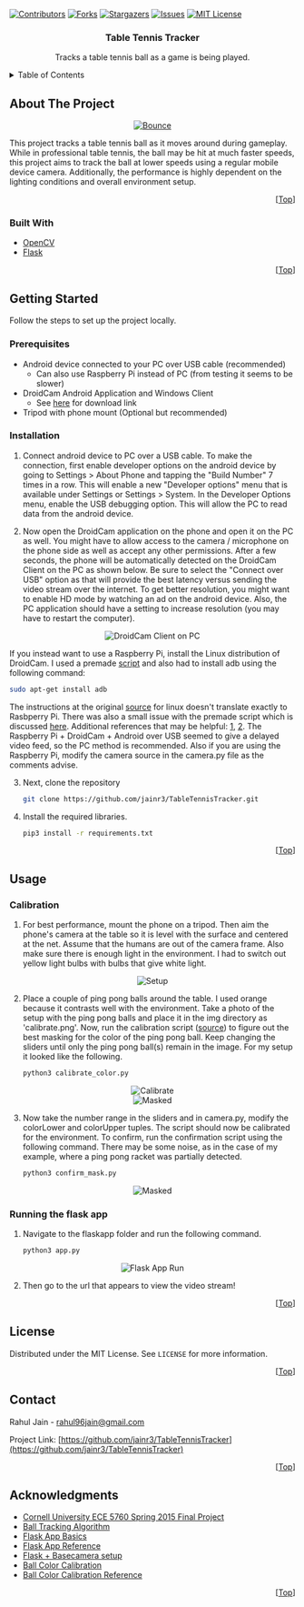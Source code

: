 <div id="top"></div>

[![Contributors][contributors-shield]][contributors-url]
[![Forks][forks-shield]][forks-url]
[![Stargazers][stars-shield]][stars-url]
[![Issues][issues-shield]][issues-url]
[![MIT License][license-shield]][license-url]

<div align="center">
<h3 align="center">Table Tennis Tracker</h3>
  <p align="center">
    Tracks a table tennis ball as a game is being played.
  </p>
</div>

<details>
  <summary>Table of Contents</summary>
  <ol>
    <li>
      <a href="#about-the-project">About The Project</a>
      <ul>
        <li><a href="#built-with">Built With</a></li>
      </ul>
    </li>
    <li>
      <a href="#getting-started">Getting Started</a>
      <ul>
        <li><a href="#prerequisites">Prerequisites</a></li>
        <li><a href="#installation">Installation</a></li>
      </ul>
    </li>
    <li><a href="#usage">Usage</a></li>
    <li><a href="#license">License</a></li>
    <li><a href="#contact">Contact</a></li>
    <li><a href="#acknowledgments">Acknowledgments</a></li>
  </ol>
</details>

## About The Project

<div align="center">
  <a href="https://github.com/jainr3/TableTennisTracker">
    <img src="img/bounce.gif" alt="Bounce">
  </a>
</div>

This project tracks a table tennis ball as it moves around during gameplay. While in professional table tennis, the ball may be hit at much faster speeds, this project aims to track the ball at lower speeds using a regular mobile device camera. Additionally, the performance is highly dependent on the lighting conditions and overall environment setup.

<p align="right">[<a href="#top">Top</a>]</p>

### Built With

* [OpenCV](https://opencv.org/)
* [Flask](https://flask.palletsprojects.com/en/2.0.x/)

<p align="right">[<a href="#top">Top</a>]</p>

## Getting Started

Follow the steps to set up the project locally.

### Prerequisites

* Android device connected to your PC over USB cable (recommended)
  * Can also use Raspberry Pi instead of PC (from testing it seems to be slower)
* DroidCam Android Application and Windows Client
  * See [here](https://www.dev47apps.com/) for download link
* Tripod with phone mount (Optional but recommended)

### Installation

1. Connect android device to PC over a USB cable. To make the connection, first enable developer options on the android device by going to Settings > About Phone and tapping the "Build Number" 7 times in a row. This will enable a new "Developer options" menu that is available under Settings or Settings > System. In the Developer Options menu, enable the USB debugging option. This will allow the PC to read data from the android device.

2. Now open the DroidCam application on the phone and open it on the PC as well. You might have to allow access to the camera / microphone on the phone side as well as accept any other permissions. After a few seconds, the phone will be automatically detected on the DroidCam Client on the PC as shown below. Be sure to select the "Connect over USB" option as that will provide the best latency versus sending the video stream over the internet. To get better resolution, you might want to enable HD mode by watching an ad on the android device. Also, the PC application should have a setting to increase resolution (you may have to restart the computer).

<div align="center">
  <img src="img/droidcam_client_pc.png" alt="DroidCam Client on PC">
</div>

If you instead want to use a Raspberry Pi, install the Linux distribution of DroidCam. I used a premade [script](https://github.com/IM-TechieScientist/droidcam-raspberrypi-auto-install) and also had to install adb using the following command:
```sh
sudo apt-get install adb
```
The instructions at the original [source](https://www.dev47apps.com/droidcam/linux/) for linux doesn't translate exactly to Rasbperry Pi. There was also a small issue with the premade script which is discussed [here](https://github.com/IM-TechieScientist/droidcam-raspberrypi-auto-install/issues/2). Additional references that may be helpful: [1](https://github.com/dev47apps/droidcam), [2](https://github.com/dev47apps/droidcam/issues/6). The Raspberry Pi + DroidCam + Android over USB seemed to give a delayed video feed, so the PC method is recommended. Also if you are using the Raspberry Pi, modify the camera source in the camera.py file as the comments advise.

3. Next, clone the repository
   ```sh
   git clone https://github.com/jainr3/TableTennisTracker.git
   ```
4. Install the required libraries.
   ```sh
   pip3 install -r requirements.txt
   ```

<p align="right">[<a href="#top">Top</a>]</p>

## Usage

### Calibration

1. For best performance, mount the phone on a tripod. Then aim the phone's camera at the table so it is level with the surface and centered at the net. Assume that the humans are out of the camera frame. Also make sure there is enough light in the environment. I had to switch out yellow light bulbs with bulbs that give white light.

<div align="center">
  <img src="img/setup.png" alt="Setup">
</div>

2. Place a couple of ping pong balls around the table. I used orange because it contrasts well with the environment. Take a photo of the setup with the ping pong balls and place it in the img directory as 'calibrate.png'. Now, run the calibration script ([source](https://stackoverflow.com/a/59906154)) to figure out the best masking for the color of the ping pong ball. Keep changing the sliders until only the ping pong ball(s) remain in the image. For my setup it looked like the following.

   ```sh
   python3 calibrate_color.py
   ```

<div align="center">
  <img src="img/calibrate.png" alt="Calibrate">
</div>

<div align="center">
  <img src="img/masked.png" alt="Masked">
</div>

3. Now take the number range in the sliders and in camera.py, modify the colorLower and colorUpper tuples. The script should now be calibrated for the environment. To confirm, run the confirmation script using the following command. There may be some noise, as in the case of my example, where a ping pong racket was partially detected.

   ```sh
   python3 confirm_mask.py
   ```

<div align="center">
  <img src="img/masked_confirm.png" alt="Masked">
</div>

### Running the flask app

1. Navigate to the flaskapp folder and run the following command.
   ```sh
   python3 app.py
   ```

<div align="center">
  <img src="img/flask_app_run.png" alt="Flask App Run">
</div>

2. Then go to the url that appears to view the video stream!

<p align="right">[<a href="#top">Top</a>]</p>

## License

Distributed under the MIT License. See `LICENSE` for more information.

<p align="right">[<a href="#top">Top</a>]</p>

## Contact

Rahul Jain - rahul96jain@gmail.com

Project Link: [https://github.com/jainr3/TableTennisTracker](https://github.com/jainr3/TableTennisTracker)

<p align="right">[<a href="#top">Top</a>]</p>

## Acknowledgments

* [Cornell University ECE 5760 Spring 2015 Final Project](https://people.ece.cornell.edu/land/courses/ece5760/FinalProjects/s2015/ttt/ttt/ttt/index.html#top)
* [Ball Tracking Algorithm](https://www.pyimagesearch.com/2015/09/14/ball-tracking-with-opencv/)
* [Flask App Basics](https://www.pyimagesearch.com/2019/09/02/opencv-stream-video-to-web-browser-html-page/)
* [Flask App Reference](https://towardsdatascience.com/video-streaming-in-web-browsers-with-opencv-flask-93a38846fe00)
* [Flask + Basecamera setup](https://blog.miguelgrinberg.com/post/flask-video-streaming-revisited)
* [Ball Color Calibration](https://newbedev.com/choosing-the-correct-upper-and-lower-hsv-boundaries-for-color-detection-with-cv-inrange-opencv)
* [Ball Color Calibration Reference](https://www.pyimagesearch.com/2014/08/04/opencv-python-color-detection/)

<p align="right">[<a href="#top">Top</a>]</p>

[contributors-shield]: https://img.shields.io/github/contributors/jainr3/TableTennisTracker.svg?style=for-the-badge
[contributors-url]: https://github.com/jainr3/TableTennisTracker/graphs/contributors
[forks-shield]: https://img.shields.io/github/forks/jainr3/TableTennisTracker.svg?style=for-the-badge
[forks-url]: https://github.com/jainr3/TableTennisTracker/network/members
[stars-shield]: https://img.shields.io/github/stars/jainr3/TableTennisTracker.svg?style=for-the-badge
[stars-url]: https://github.com/jainr3/TableTennisTracker/stargazers
[issues-shield]: https://img.shields.io/github/issues/jainr3/TableTennisTracker.svg?style=for-the-badge
[issues-url]: https://github.com/jainr3/TableTennisTracker/issues
[license-shield]: https://img.shields.io/github/license/jainr3/TableTennisTracker.svg?style=for-the-badge
[license-url]: https://github.com/jainr3/TableTennisTracker/blob/master/LICENSE.txt